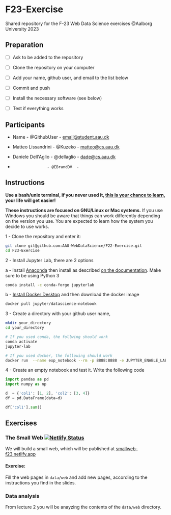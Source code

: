 # F23-Exercise

Shared repository for the F-23 Web Data Science exercises @Aalborg University 2023




## Preparation

- [ ] Ask to be added to the repository
- [ ] Clone the repository on your computer
- [ ] Add your name, github user, and email to the list below
- [ ] Commit and push
- [ ] Install the necessary software (see below)
- [ ] Test if everything works


## Participants


- Name - @GithubUser - <email@student.aau.dk>

- Matteo Lissandrini - @Kuzeko - <matteo@cs.aau.dk>
- Daniele Dell'Aglio - @dellaglio - <dade@cs.aau.dk>
-                    - @EBrandDV  - 




## Instructions


**Use a bash/unix terminal, if you never used it, [this is your chance to learn](https://fileadmin.cs.lth.se/cs/education/edaf05/terminal.pdf), your life will get easier!**

**These instructions are focused on GNU/Linux or Mac systems.** 
If you use Windows you should be aware that things can work differently depending on the version you use.
You are expected to learn how the system you decide to use works.


1 - Clone the repository and enter it:

 ```bash
 git clone git@github.com:AAU-WebDataScience/F22-Exercise.git
 cd F23-Exercise
 ```

2 - Install Jupyter Lab, there are 2 options

  a - Install [Anaconda](https://docs.conda.io/projects/conda/en/latest/user-guide/install/) then install as described [on the documentation](https://jupyterlab.readthedocs.io/en/stable/getting_started/installation.html). Make sure to be using Python 3

   ```bash
   conda install -c conda-forge jupyterlab
   ```

  b - [Install Docker Desktop](https://docs.docker.com/engine/install/#desktop) and then download the docker image

   ```bash
   docker pull jupyter/datascience-notebook
   ```

3 - Create a directory with your github user name, 

  ```bash
  mkdir your_directory
  cd your_directory

  # If you used conda, the follwing should work
  conda activate
  jupyter-lab

  # If you used docker, the following should work
  docker run  --name exp_notebook --rm -p 8888:8888 -e JUPYTER_ENABLE_LAB=yes -v "$PWD":/home/jovyan jupyter/datascience-notebook
  ```


4 - Create an empty notebook and test it. Write the following code

  ```python
  import pandas as pd
  import numpy as np

  d  = {'col1': [1, 2], 'col2': [3, 4]}
  df = pd.DataFrame(data=d)

  df['col1'].sum()
  ```



## Exercises


### The Small Web  [![Netlify Status](https://api.netlify.com/api/v1/badges/3678f789-19c3-4f08-9d36-c2ed4fdb1e0e/deploy-status)](https://app.netlify.com/sites/smallweb-f23/deploys)
We will build a small web, which will be published at [smallweb-f23.netlify.app](https://smallweb-f23.netlify.app/)

#### Exercise:
Fill the web pages in `data/web` and add new pages, according to the instructions you find in the slides.

### Data analysis
From lecture 2 you will be anayzing the contents of the `data/web`  directory.



